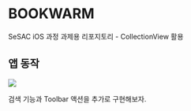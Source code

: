 # BOOKWARM
SeSAC iOS 과정 과제용 리포지토리 - CollectionView 활용

## 앱 동작
![](https://i.imgur.com/8YR4old.gif)


검색 기능과 Toolbar 액션을 추가로 구현해보자.
